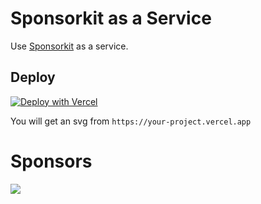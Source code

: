 # Sponsorkit as a Service

Use [Sponsorkit](https://github.com/antfu/sponsorkit) as a service.

## Deploy

[![Deploy with Vercel](https://vercel.com/button)](https://vercel.com/new/clone?repository-url=https%3A%2F%2Fgithub.com%2Fdjyde%2Fnextjs-sponsorkit&env=TOKEN&envDescription=GitHub%20personal%20access%20token&envLink=https%3A%2F%2Fgithub.com%2Fsettings%2Ftokens)

You will get an svg from `https://your-project.vercel.app`

# Sponsors

![](https://randysponsors.vercel.app)

